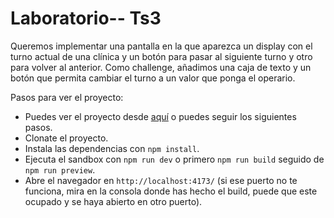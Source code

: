 # Laboratorio-- Ts3

Queremos implementar una pantalla en la que aparezca un display con el turno actual de una clínica y un botón para pasar al siguiente turno y otro para volver al anterior.
Como challenge, añadimos una caja de texto y un botón que permita cambiar el turno a un valor que ponga el operario.

Pasos para ver el proyecto:

- Puedes ver el proyecto desde [aquí](https://digital-turn.onrender.com/) o puedes seguir los siguientes pasos.
- Clonate el proyecto.
- Instala las dependencias con `npm install`.
- Ejecuta el sandbox con `npm run dev` o primero `npm run build` seguido de `npm run preview`.
- Abre el navegador en `http://localhost:4173/` (si ese puerto no te funciona, mira en la consola donde has hecho el build, puede que este ocupado y se haya abierto en otro puerto).

